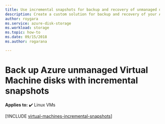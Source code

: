 ```yaml
---
title: Use incremental snapshots for backup and recovery of unmanaged disks 
description: Create a custom solution for backup and recovery of your Azure virtual machine disks using incremental snapshots.
author: roygara
ms.service: azure-disk-storage
ms.workload: storage
ms.topic: how-to
ms.date: 09/15/2018
ms.author: rogarana

---
```

# Back up Azure unmanaged Virtual Machine disks with incremental snapshots

**Applies to:** :heavy_check_mark: Linux VMs

[!INCLUDE [virtual-machines-incremental-snapshots](../../../includes/virtual-machines-incremental-snapshots.md)]
